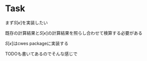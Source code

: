 # Task
まず$S[\kappa]$を実装したい

既存の計算結果と$S[\kappa]$の計算結果を照らし合わせて検算する必要がある

$S[\kappa]$はcwes packageに実装する

TODOも書いてあるのでそんな感じで
